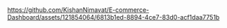 #


https://github.com/KishanNimavat/E-commerce-Dashboard/assets/121854064/6813b1ed-8894-4ce7-83d0-acf1daa7751b

